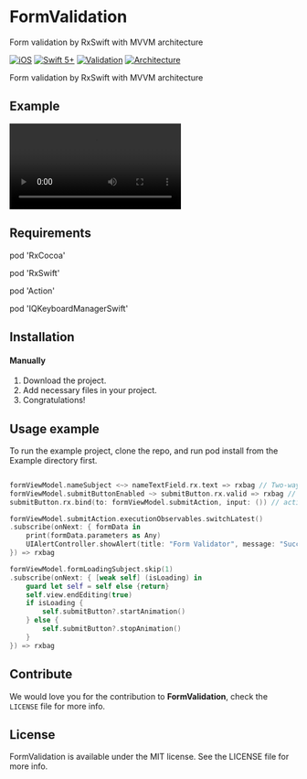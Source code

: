 # FormValidation
Form validation by RxSwift with MVVM architecture

[![iOS](https://img.shields.io/badge/Platform-iOS-orange.svg?style=flat)](https://developer.apple.com/ios/)
[![Swift 5+](https://img.shields.io/badge/Swift-5+-orange.svg?style=flat)](https://developer.apple.com/swift/)
[![Validation](https://img.shields.io/badge/Rx-Validation-orange.svg?style=flat)](https://github.com/Jigneshmayani90/FormValidation/)
[![Architecture](https://img.shields.io/badge/Architecture%20Pattern-MVVM-green.svg?style=flat)](https://github.com/Jigneshmayani90/FormValidation/)


Form validation by RxSwift with MVVM architecture

## Example
![alt text](https://github.com/Jigneshmayani90/FormValidation/blob/main/sample.mov)

## Requirements

pod 'RxCocoa'

pod 'RxSwift'

pod 'Action'

pod 'IQKeyboardManagerSwift'

## Installation

#### Manually
1. Download the project.
2. Add necessary files in your project.
3. Congratulations!  

## Usage example
To run the example project, clone the repo, and run pod install from the Example directory first.


```swift

formViewModel.nameSubject <~> nameTextField.rx.text => rxbag // Two-way binding is donated by <~>
formViewModel.submitButtonEnabled ~> submitButton.rx.valid => rxbag // One-way binding is donated by ~>
submitButton.rx.bind(to: formViewModel.submitAction, input: ()) // action binding

formViewModel.submitAction.executionObservables.switchLatest()
.subscribe(onNext: { formData in
    print(formData.parameters as Any)
    UIAlertController.showAlert(title: "Form Validator", message: "Success")
}) => rxbag

formViewModel.formLoadingSubject.skip(1)
.subscribe(onNext: { [weak self] (isLoading) in
    guard let self = self else {return}
    self.view.endEditing(true)
    if isLoading {
        self.submitButton?.startAnimation()
    } else {
        self.submitButton?.stopAnimation()
    }
}) => rxbag

```

## Contribute 

We would love you for the contribution to **FormValidation**, check the ``LICENSE`` file for more info.


## License

FormValidation is available under the MIT license. See the LICENSE file for more info.
